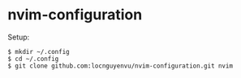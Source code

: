 # nvim-configuration

Setup:
```
$ mkdir ~/.config
$ cd ~/.config
$ git clone github.com:locnguyenvu/nvim-configuration.git nvim
```
